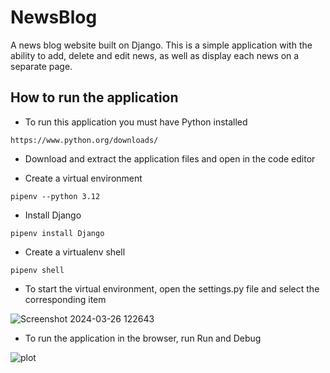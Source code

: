 # NewsBlog
A news blog website built on Django. This is a simple application with the ability to add, delete and edit news, as well as display each news on a separate page.

## How to run the application

* To run this application you must have Python installed

```
https://www.python.org/downloads/
```

* Download and extract the application files and open in the code editor

* Create a virtual environment 

```
pipenv --python 3.12
```

* Install Django

```
pipenv install Django
```

* Create a virtualenv shell

```
pipenv shell
```

* To start the virtual environment, open the settings.py file and select the corresponding item

![Screenshot 2024-03-26 122643](https://github.com/elena-117/NewsBlog/assets/57091695/06a33708-419e-410a-9bfe-4517bb859c6c)


* To run the application in the browser, run Run and Debug

![plot](https://ibb.co/HCXQM4M)

